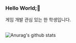 ### Hello World;👋
게임 개발 관심 있는 한 학생입니다. 

\
![Anurag's github stats](https://github-readme-stats.vercel.app/api?username=skybluelab&hide=contribs,prs,issues&show_icons=true)

<!--
**skybluelab/skybluelab** is a ✨ _special_ ✨ repository because its `README.md` (this file) appears on your GitHub profile.

Here are some ideas to get you started:

- 🔭 I’m currently working on ...
- 🌱 I’m currently learning ...
- 👯 I’m looking to collaborate on ...
- 🤔 I’m looking for help with ...
- 💬 Ask me about ...
- 📫 How to reach me: ...
- 😄 Pronouns: ...
- ⚡ Fun fact: ...
-->
